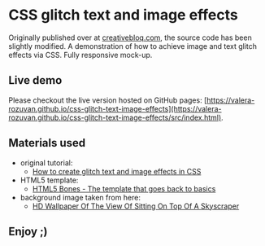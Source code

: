 # CSS glitch text and image effects

Originally published over at [creativebloq.com](https://www.creativebloq.com/), the source code has
been slightly modified. A demonstration of how to achieve image and text glitch effects via CSS.
Fully responsive mock-up.

## Live demo

Please checkout the live version hosted on GitHub pages:
[https://valera-rozuvan.github.io/css-glitch-text-image-effects](https://valera-rozuvan.github.io/css-glitch-text-image-effects/src/index.html).

## Materials used

- original tutorial:
  - [How to create glitch text and image effects in CSS](https://www.creativebloq.com/how-to/how-to-create-glitch-text-and-image-effects-in-css)
- HTML5 template:
  - [HTML5 Bones - The template that goes back to basics](https://github.com/iandevlin/html5bones)
- background image taken from here:
  - [HD Wallpaper Of The View Of Sitting On Top Of A Skyscraper](https://paperpull.com/hd-wallpaper-of-the-view-of-sitting-on-top-of-a-skyscraper/)

## Enjoy ;)
